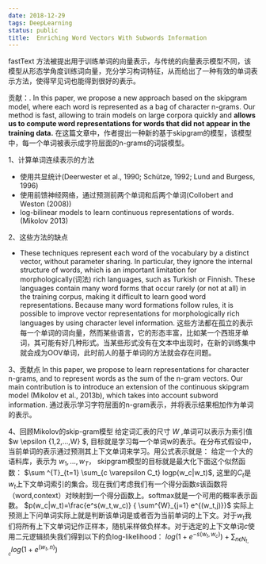 ```yaml
---
date: 2018-12-29
tags: DeepLearning
status: public
title:  Enriching Word Vectors With Subwords Information 
---
```


fastText 方法被提出用于训练单词的向量表示，与传统的向量表示模型不同，该模型从形态学角度训练词向量，充分学习构词特征，从而给出了一种有效的单词表示方法，使得罕见词也能得到很好的表示。

贡献：. In this paper, we propose a new approach based on the skipgram model, where each word is represented as a bag of character n-grams.  Our method is fast, allowing to train models on large corpora quickly and **allows us to compute word representations for words that did not appear in the training data.**
在这篇文章中，作者提出一种新的基于skipgram的模型，该模型中，每一个单词被表示成字符层面的n-grams的词袋模型。

1、计算单词连续表示的方法
+ 使用共显统计(Deerwester et al., 1990; Schütze, 1992; Lund and Burgess, 1996)
+ 使用前馈神经网络，通过预测前两个单词和后两个单词(Collobert and Weston (2008))
+ log-bilinear models to learn continuous representations of words.(Mikolov 2013)

2、这些方法的缺点
+ These techniques represent each word of the vocabulary by a distinct vector, without parameter sharing. In particular, they ignore the internal structure of words, which is an important limitation for morphologically(词法) rich languages, such as Turkish or Finnish. These languages contain many word forms that occur rarely (or not at all) in the training corpus, making it difficult to learn good word representations. Because many word formations follow rules, it is possible to improve vector representations for morphologically rich languages by using character level information.
这些方法都在孤立的表示每一个单词的词向量，然而某些语言，它的形态丰富，比如某一个西班牙单词，其可能有好几种形式。当某些形式没有在文本中出现时，在新的训练集中就会成为OOV单词，此时前人的基于单词的方法就会存在问题。

3、贡献点
In this paper, we propose to learn representations for character n-grams, and to represent words as the sum of the n-gram vectors. Our main contribution is to introduce an extension of the continuous skipgram model (Mikolov et al., 2013b), which takes into account subword information.
通过表示学习字符层面的n-gram表示，并将表示结果相加作为单词的表示。

4、回顾Mikolov的skip-gram模型
给定词汇表的尺寸 $W$ ,单词可以表示为索引值$w \epsilon \{1,2,...,W\} $, 目标就是学习每一个单词w的表示。在分布式假设中，当前单词的表示通过预测其上下文单词来学习。用公式表示就是：
给定一个大的语料库，表示为 $w_1,...,w_T$， skipgram模型的目标就是最大化下面这个似然函数：
$\sum ^{T}_{t=1} \sum_{c \varepsilon C_t} logp(w_c|w_t)$,
这里的$C_t$是$w_t$上下文单词索引的集合。现在我们考虑我们有一个得分函数$s$该函数将（word,context）对映射到一个得分函数上。softmax就是一个可用的概率表示函数。
$p(w_c|w_t)=\frac{e^s(w_t,w_c)} { \sum^{W}_{j=1} e^{(w_t,j)}}$
实际上预测上下问单词实际上就是判断该单词是或者否为当前单词的上下文。对于$w_t$我们将所有上下文单词记作正样本，随机采样做负样本。对于选定的上下文单词$c$使用二元逻辑损失我们得到以下的负log-likelihood：
$log(1+e^{-s(w_t,w_c)})+\sum_{n \epsilon N_{t,c}} log(1+e^{(w_t,n)})$




